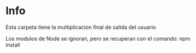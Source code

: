 # Info
Esta carpeta tiene la multiplicacion final de salida del usuario

Los modulos de Node se ignoran, pero se recuperan con el comando:
npm install